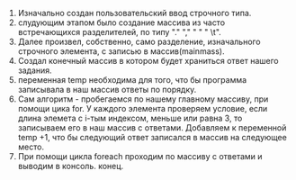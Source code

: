 1. Изначально создан пользовательский ввод строчного типа. 
2. слудующим этапом было создание массива из часто встречающихся разделителей, по типу "." "," " " " \t".
3. Далее произвел, собственно, само разделение, изначального строчного элемента, с записью в массив(mainmass).
4. Создал конечный массив в котором будет храниться ответ нашего задания.
5. переменная temp необходима для того, что бы программа записывала в наш массив ответы по порядку.
6. Сам алгоритм - пробегаемся по нашему главному массиву, при помощи цика for. У каждого элемента проверяем условие, если длина элемета с i-тым индексом, меньше или равна 3, то
записываем его в наш массив с ответами. Добавляем к переменной temp +1, что бы следующий ответ записался в массив на следующее место. 
7. При помощи цикла foreach проходим по массиву с ответами и выводим в консоль.
конец.